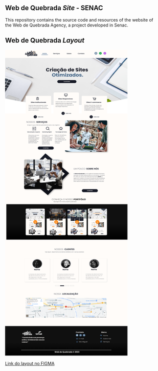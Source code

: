 ## Web de Quebrada  *Site* - SENAC 

This repository contains the source code and resources of the website of the Web de Quebrada Agency, a project developed in Senac.


## Web de Quebrada  *Layout*

<p>

<img width="400" height="1000" src="/to_readme/LayoutOficialWebDeQuebradaSenac.png">

</p>

[Link do layout no FIGMA](https://www.figma.com/file/E29hwpR1J7wZH3lnLRrTKT/WebDeQuebrada-Layout-Senac?type=design&node-id=0%3A1&mode=design&t=rmPvoBBOnbZhB8ke-1)
